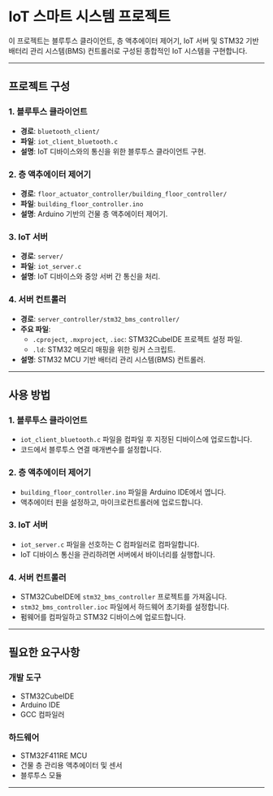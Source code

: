 # IoT 스마트 시스템 프로젝트

이 프로젝트는 블루투스 클라이언트, 층 액추에이터 제어기, IoT 서버 및 STM32 기반 배터리 관리 시스템(BMS) 컨트롤러로 구성된 종합적인 IoT 시스템을 구현합니다.

---

## **프로젝트 구성**

### **1. 블루투스 클라이언트**
- **경로**: `bluetooth_client/`
- **파일**: `iot_client_bluetooth.c`
- **설명**: IoT 디바이스와의 통신을 위한 블루투스 클라이언트 구현.

### **2. 층 액추에이터 제어기**
- **경로**: `floor_actuator_controller/building_floor_controller/`
- **파일**: `building_floor_controller.ino`
- **설명**: Arduino 기반의 건물 층 액추에이터 제어기.

### **3. IoT 서버**
- **경로**: `server/`
- **파일**: `iot_server.c`
- **설명**: IoT 디바이스와 중앙 서버 간 통신을 처리.

### **4. 서버 컨트롤러**
- **경로**: `server_controller/stm32_bms_controller/`
- **주요 파일**:
  - `.cproject`, `.mxproject`, `.ioc`: STM32CubeIDE 프로젝트 설정 파일.
  - `.ld`: STM32 메모리 매핑을 위한 링커 스크립트.
- **설명**: STM32 MCU 기반 배터리 관리 시스템(BMS) 컨트롤러.

---

## **사용 방법**

### **1. 블루투스 클라이언트**
- `iot_client_bluetooth.c` 파일을 컴파일 후 지정된 디바이스에 업로드합니다.
- 코드에서 블루투스 연결 매개변수를 설정합니다.

### **2. 층 액추에이터 제어기**
- `building_floor_controller.ino` 파일을 Arduino IDE에서 엽니다.
- 액추에이터 핀을 설정하고, 마이크로컨트롤러에 업로드합니다.

### **3. IoT 서버**
- `iot_server.c` 파일을 선호하는 C 컴파일러로 컴파일합니다.
- IoT 디바이스 통신을 관리하려면 서버에서 바이너리를 실행합니다.

### **4. 서버 컨트롤러**
- STM32CubeIDE에 `stm32_bms_controller` 프로젝트를 가져옵니다.
- `stm32_bms_controller.ioc` 파일에서 하드웨어 초기화를 설정합니다.
- 펌웨어를 컴파일하고 STM32 디바이스에 업로드합니다.

---

## **필요한 요구사항**

### **개발 도구**
- STM32CubeIDE
- Arduino IDE
- GCC 컴파일러

### **하드웨어**
- STM32F411RE MCU
- 건물 층 관리용 액추에이터 및 센서
- 블루투스 모듈

---
